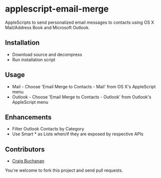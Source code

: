 applescript-email-merge
========================

AppleScripts to send personalized email messages to contacts using OS X Mail/Address Book and Microsoft Outlook.

Installation
------------
- Download source and decompress
- Run installation script

Usage
-----
- Mail - Choose 'Email Merge to Contacts - Mail' from OS X's AppleScript menu
- Outlook - Choose 'Email Merge to Contacts - Outlook' from Outlook's AppleScript menu

Enhancements
------------
 - Filter Outlook Contacts by Category
 - Use Smart * as Lists when/if they are exposed by respective APIs
 
Contributors
------------
- [Craig Buchanan](https://github.com/craibuc)

You're welcome to fork this project and send pull requests.
